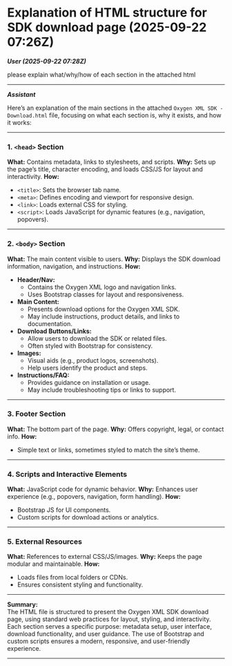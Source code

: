 <!-- Generated by SpecStory -->

# Explanation of HTML structure for SDK download page (2025-09-22 07:26Z)

_**User (2025-09-22 07:28Z)**_

please explain what/why/how of each section in the attached html

---

_**Assistant**_

Here’s an explanation of the main sections in the attached `Oxygen XML SDK - Download.html` file, focusing on what each section is, why it exists, and how it works:

---

### 1. `<head>` Section
**What:** Contains metadata, links to stylesheets, and scripts.
**Why:** Sets up the page’s title, character encoding, and loads CSS/JS for layout and interactivity.
**How:**  
- `<title>`: Sets the browser tab name.
- `<meta>`: Defines encoding and viewport for responsive design.
- `<link>`: Loads external CSS for styling.
- `<script>`: Loads JavaScript for dynamic features (e.g., navigation, popovers).

---

### 2. `<body>` Section
**What:** The main content visible to users.
**Why:** Displays the SDK download information, navigation, and instructions.
**How:**  
- **Header/Nav:**  
  - Contains the Oxygen XML logo and navigation links.
  - Uses Bootstrap classes for layout and responsiveness.
- **Main Content:**  
  - Presents download options for the Oxygen XML SDK.
  - May include instructions, product details, and links to documentation.
- **Download Buttons/Links:**  
  - Allow users to download the SDK or related files.
  - Often styled with Bootstrap for consistency.
- **Images:**  
  - Visual aids (e.g., product logos, screenshots).
  - Help users identify the product and steps.
- **Instructions/FAQ:**  
  - Provides guidance on installation or usage.
  - May include troubleshooting tips or links to support.

---

### 3. Footer Section
**What:** The bottom part of the page.
**Why:** Offers copyright, legal, or contact info.
**How:**  
- Simple text or links, sometimes styled to match the site’s theme.

---

### 4. Scripts and Interactive Elements
**What:** JavaScript code for dynamic behavior.
**Why:** Enhances user experience (e.g., popovers, navigation, form handling).
**How:**  
- Bootstrap JS for UI components.
- Custom scripts for download actions or analytics.

---

### 5. External Resources
**What:** References to external CSS/JS/images.
**Why:** Keeps the page modular and maintainable.
**How:**  
- Loads files from local folders or CDNs.
- Ensures consistent styling and functionality.

---

**Summary:**  
The HTML file is structured to present the Oxygen XML SDK download page, using standard web practices for layout, styling, and interactivity. Each section serves a specific purpose: metadata setup, user interface, download functionality, and user guidance. The use of Bootstrap and custom scripts ensures a modern, responsive, and user-friendly experience.

---

